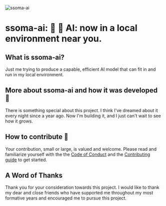 ![ssoma-ai](ssoma-logo.svg)

# ssoma-ai: 🧠 💬 AI: now in a local environment near you.

## What is ssoma-ai?

Just me trying to produce a capable, efficient AI model that can fit in and run in my local environment.

## More about ssoma-ai and how it was developed 🧪

There is something special about this project. I think I've dreamed about it every night since a year ago. Now I'm building it, and I just can't wait to see how it grows.

## How to contribute 🤝

Your contribution, small or large, is valued and welcome. Please read and familiarize yourself with the the [Code of Conduct](CODE_OF_CONDUCT.md) and the [Contributing guide](CONTRIBUTING.md) to get started.

## A Word of Thanks

Thank you for your consideration towards this project. I would like to thank my dear and close friends who have supported me throughout my most formative years and encouraged me to pursue this project.
